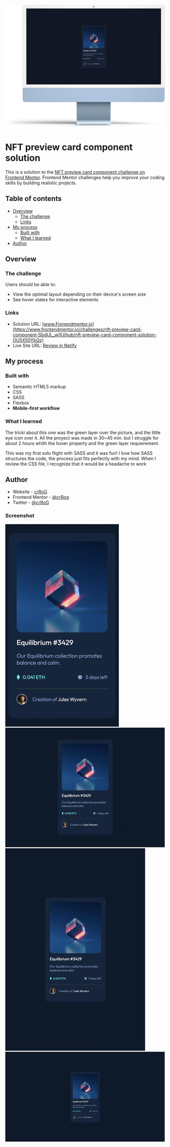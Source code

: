 ![](./assets/sc/iMac2.jpg)

# NFT preview card component solution

This is a solution to the [NFT preview card component challenge on Frontend Mentor](https://www.frontendmentor.io/challenges/nft-preview-card-component-SbdUL_w0U). Frontend Mentor challenges help you improve your coding skills by building realistic projects.

## Table of contents

- [Overview](#overview)
  - [The challenge](#the-challenge)
  - [Links](#links)
- [My process](#my-process)
  - [Built with](#built-with)
  - [What I learned](#what-i-learned)
- [Author](#author)

## Overview

### The challenge

Users should be able to:

- View the optimal layout depending on their device's screen size
- See hover states for interactive elements

### Links

- Solution URL: [www.Fronendmentor.io](https://www.frontendmentor.io/challenges/nft-preview-card-component-SbdUL_w0U/hub/nft-preview-card-component-solution-OU5X50YbQz)
- Live Site URL: [Review in Netify](https://splendorous-zabaione-013ecb.netlify.app)

## My process

### Built with

- Semantic HTML5 markup
- CSS
- SASS
- Flexbox
- **Mobile-first workflow**

### What I learned

The tricki about this one was the green layer over the picture, and the little eye icon over it.
All the proyect was made in 30~45 min. but I struggle for about 2 hours whith the hover property and the green layer requierement.

This was my first solo flight with SASS and it was fun! I love how SASS structures the code, the process just fits perfectly with my mind. When I review the CSS file, I recognize that it would be a headache to work

## Author

- Website - [crRoG](https://crRoG.com)
- Frontend Mentor - [@crRog](https://www.frontendmentor.io/home)
- Twitter - [@crRoG](https://www.twitter.com/crRoG)

### Screenshot

![](./assets/sc/iphone.jpeg)
![](./assets/sc/IpadH.jpeg)
![](./assets/sc/ipadV.jpeg)
![](./assets/sc/macBook.jpeg)

